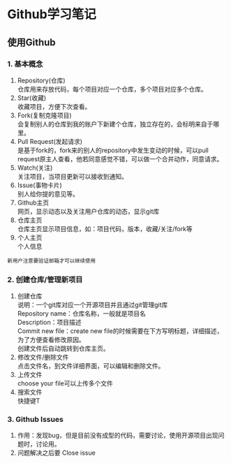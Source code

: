 # Github学习笔记
## 使用Github
### 1. 基本概念
1. Repository(仓库)  
仓库用来存放代码，每个项目对应一个仓库，多个项目对应多个仓库。
2. Star(收藏)  
收藏项目，方便下次查看。
3. Fork(复制克隆项目)  
会复制别人的仓库到我的账户下新建个仓库，独立存在的，会标明来自于哪里。
4. Pull Request(发起请求)  
是基于fork的，fork来的别人的repository中发生变动的时候，可以pull request原主人查看，他若同意感觉不错，可以做一个合并动作，同意请求。
5. Watch(关注)  
关注项目，当项目更新可以接收到通知。
6. Issue(事物卡片)  
别人给你提的意见等。
7. Github主页  
网页，显示动态以及关注用户仓库的动态，显示git库
8. 仓库主页  
仓库主页显示项目信息，如：项目代码，版本，收藏/关注/fork等
9. 个人主页  
个人信息

```新用户注意要验证邮箱才可以继续使用```


### 2. 创建仓库/管理新项目  
1. 创建仓库  
说明：一个git库对应一个开源项目并且通过git管理git库  
Repository name：仓库名称，一般就是项目名  
Description：项目描述  
Commit new file：create new file的时候需要在下方写明标题，详细描述，为了方便查看修改原因。  
创建文件后自动跳转到仓库主页。  
2. 修改文件/删除文件  
点击文件名，到文件详细界面，可以编辑和删除文件。  
3. 上传文件  
choose your file可以上传多个文件
4. 搜索文件  
快捷键T  

### 3. Github Issues
1. 作用：发现bug，但是目前没有成型的代码，需要讨论，使用开源项目出现问题时，讨论用。  
2. 问题解决之后要 Close issue
